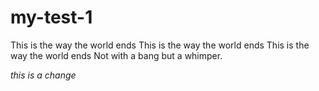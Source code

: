 # my-test-1

This is the way the world ends
This is the way the world ends
This is the way the world ends
Not with a bang but a whimper.


*this is a change*
